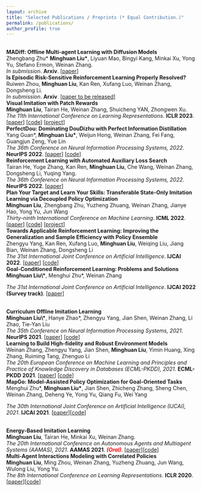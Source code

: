 ```yaml
---
layout: archive
title: "Selected Publications / Preprints (* Equal Contribution.)"
permalink: /publications/
author_profile: true
---
```


<br>
<b>MADiff: Offline Multi-agent Learning with Diffusion Models</b> <br> 
Zhengbang Zhu* <b>Minghuan Liu*</b>, Liyuan Mao, Bingyi Kang, Minkai Xu, Yong Yu, Stefano Ermon, Weinan Zhang. <br> 
<i>In submission</i>. <b>Arxiv</b>. [<a href="https://arxiv.org/abs/2305.17330">paper</a>]

<br>
<b>Is Episodic Risk-Sensitive Reinforcement Learning Properly Resolved?</b>
Ruiwen Zhou, <b>Minghuan Liu</b>, Kan Ren, Xufang Luo, Weinan Zhang, Dongsheng Li. <br>
<i>In submission</i>. <b>Arxiv</b>. [<a href="https://arxiv.org/">paper to be released</a>]

<br> 
<b>Visual Imitation with Patch Rewards</b> <br> 
<b>Minghuan Liu</b>, Tairan He, Weinan Zhang, Shuicheng YAN, Zhongwen Xu. <br> 
<i>The 11th International Conference on Learning Representations</i>. <b>ICLR 2023</b>. [<a href="https://openreview.net/forum?id=OnM3R47KIiU">paper</a>] [<a href="[https://github.com/apexrl/CoDAIL](https://github.com/sail-sg/PatchAIL)">code</a>] [<a href="https://sites.google.com/view/patchail/">project</a>]


<br>
<b>	PerfectDou: Dominating DouDizhu with Perfect Information Distillation </b> <br>
Yang Guan*, <b>Minghuan Liu*</b>, Weijun Hong, Weinan Zhang, Fei Fang, Guangjun Zeng, Yue Lin<br>
<i>The 36th Conference on Neural Information Processing Systems, 2022</i>. <b>NeurIPS 2022</b>. [<a href="https://arxiv.org/abs/2203.16406">paper</a>] [<a href="https://github.com/microsoft/autorl-research/tree/main/a2ls">code</a>]

<br>
<b>	Reinforcement Learning with Automated Auxiliary Loss Search </b> <br>
Tairan He, Yuge Zhang, Kan Ren, <b>Minghuan Liu</b>, Che Wang, Weinan Zhang, Dongsheng Li, Yuqing Yang.<br>
<i>The 36th Conference on Neural Information Processing Systems, 2022</i>. <b>NeurIPS 2022</b>. [<a href="http://arxiv.org/abs/2210.06041">paper</a>]

<br>
<b>	Plan Your Target and Learn Your Skills: Transferable State-Only Imitation Learning via Decoupled Policy Optimization </b> <br>
<b>Minghuan Liu</b>, Zhengbang Zhu, Yuzheng Zhuang, Weinan Zhang, Jianye Hao, Yong Yu, Jun Wang<br> 
<i>Thirty-ninth International Conference on Machine Learning</i>. <b>ICML 2022</b>. [<a href="https://arxiv.org/abs/2203.02214">paper</a>] [<a href="https://github.com/apexrl/DePO">code</a>] [<a href="https://decoupled-policy-optimization.github.io/">project</a>]

<br>
<b>	Towards Applicable Reinforcement Learning: Improving the Generalization and Sample Efficiency with Policy Ensemble </b> <br>
Zhengyu Yang, Kan Ren, Xufang Luo, <b>Minghuan Liu</b>, Weiqing Liu, Jiang Bian, Weinan Zhang, Dongsheng Li<br> 
<i>The 31st International Joint Conference on Artificial Intelligence</i>. <b>IJCAI 2022</b>. [<a href="https://arxiv.org/abs/2205.09284">paper</a>] [<a href="https://seqml.github.io/eppo">code</a>]

<br>
<b>	Goal-Conditioned Reinforcement Learning: Problems and Solutions </b> <br>
<b>Minghuan Liu\*</b>, Menghui Zhu*, Weinan Zhang<br> 
 
<i>The 31st International Joint Conference on Artificial Intelligence</i>. <b>IJCAI 2022 (Survey track)</b>. [<a href="https://arxiv.org/abs/2201.08299">paper</a>]

<br>
<b>	Curriculum Offline Imitation Learning </b> <br>
<b>Minghuan Liu\*</b>, Hanye Zhao*, Zhengyu Yang, Jian Shen, Weinan Zhang, Li Zhao, Tie-Yan Liu<br> 
<i>The 35th Conference on Neural Information Processing Systems, 2021</i>. <b>NeurIPS 2021</b>. [<a href="https://arxiv.org/abs/2111.02056">paper</a>] [<a href="https://github.com/apexrl/coil">code</a>]

<br>
<b>	Learning to Build High-fidelity and Robust Environment Models </b> <br>
Weinan Zhang, Zhengyu Yang, Jian Shen, <b>Minghuan Liu</b>, Yimin Huang, Xing Zhang, Ruiming Tang, Zhenguo Li<br> 
<i>The 20th European Conference on Machine Learning and Principles and Practice of Knowledge Discovery in Databases (ECML-PKDD), 2021</i>. <b>ECML-PKDD 2021</b>. [<a href="https://2021.ecmlpkdd.org/wp-content/uploads/2021/07/sub_46.pdf">paper</a>] [<a href="https://github.com/apexrl/RL2S">code</a>]

<br>
<b>MapGo: Model-Assisted Policy Optimization for Goal-Oriented Tasks</b> <br>
Menghui Zhu*, <b>Minghuan Liu*</b>, Jian Shen, Zhicheng Zhang, Sheng Chen, Weinan Zhang, Deheng Ye, Yong Yu, Qiang Fu, Wei Yang <br> 
 
<i>The 30th International Joint Conference on Artificial Intelligence (IJCAI), 2021</i>. <b>IJCAI 2021</b>. [<a href="https://arxiv.org/abs/2105.06350">paper</a>][<a href="https://github.com/apexrl/MapGo">code</a>]

<br>
<b>Energy-Based Imitation Learning</b> <br> 
<b>Minghuan Liu</b>, Tairan He, Minkai Xu, Weinan Zhang. <br> 
<i>The 20th International Conference on Autonomous Agents and Multiagent Systems (AAMAS), 2021</i>. <b>AAMAS 2021</b>. <font color="red"><em><strong>(Oral)</strong></em></font>. [<a href="https://arxiv.org/abs/2004.09395">paper</a>][<a href="https://github.com/apexrl/EBIL-torch">code</a>]

<br> 
<b>Multi-Agent Interactions Modeling with Correlated Policies</b> <br> 
<b>Minghuan Liu</b>, Ming Zhou, Weinan Zhang, Yuzheng Zhuang, Jun Wang, Wulong Liu,  Yong Yu. <br> 
<i>The 8th International Conference on Learning Representations</i>. <b>ICLR 2020</b>. [<a href="https://arxiv.org/abs/2001.03415">paper</a>][<a href="https://github.com/apexrl/CoDAIL">code</a>]
